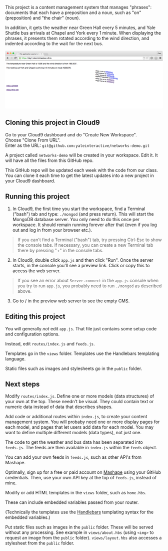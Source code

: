 This project is a content management system that manages "phrases":
documents that each have a preposition and a noun, such as "on" (preposition) and "the chair" (noun).

In addition, it gets the weather near Green Hall every 5 minutes, and Yale Shuttle bus arrivals
at Chapel and York every 1 minute. When displaying the phrases, it presents them rotated according
to the wind direction, and indented according to the wait for the next bus.

![screenshot](screenshot.png)

## Cloning this project in Cloud9

Go to your Cloud9 dashboard and do "Create New Workspace".  
Choose "Clone From URL".  
Enter as the URL: `git@github.com:yaleinteractive/networks-demo.git`

A project called `networks-demo` will be created in your workspace. Edit it. It will have all the files from this GitHub repo.

This GitHub repo will be updated each week with the code from our class. You can clone it each time to get the latest updates into a new project in your Cloud9 dashboard.

## Running this project

1. In Cloud9, the first time you start the workspace, find a Terminal ("bash") tab and type:
`./mongod`
(and press return).
This will start the MongoDB database server. You only need to do this once per workspace.
It should remain running forever after that (even if you log out and log in from your browser etc.).

> If you can't find a Terminal ("bash") tab, try pressing Ctrl-Esc to show the console tabs.
> If necessary, you can create a new Terminal tab there by pressing "+" in the console tabs.

2. In Cloud9, double click `app.js` and then click "Run". Once the server starts, 
in the console you'll see a preview link. Click or copy this to access the web server.

> If you see an error about `Server.connect` in the `app.js` console when you try to run `app.js`, you probably
> need to run `./mongod` as described above.

3. Go to / in the preview web server to see the empty CMS.

## Editing this project

You will generally *not* edit `app.js`. That file just contains some setup code and configuration options.

Instead, edit `routes/index.js` and `feeds.js`.

Templates go in the `views` folder. Templates use the Handlebars templating language.

Static files such as images and stylesheets go in the `public` folder.

## Next steps

Modify `routes/index.js`. Define one or more models (data structures) of your own at the top.
These needn't be visual. They could contain text or numeric data instead of data that describes shapes.

Add code or additional routes within `index.js`, to create your content management system. You will
probaby need one or more display pages for each model, and pages that let users add data for each model.
You may want to define multiple different models (data types), not just one.

The code to get the weather and bus data has been separated into `feeds.js`. The feeds are then available
in `index.js` within the `feeds` object.

You can add your own feeds in `feeds.js`, such as other API's from Mashape.

Optimally, sign up for a free or paid account on [Mashape](https://www.mashape.com/) using your GitHub
credentials. Then, use your own API key at the top of `feeds.js`, instead of mine.

Modify or add HTML templates in the `views` folder, such as `home.hbs`.

These can include embedded variables passed from your router.

(Technically the templates use the [Handlebars](http://handlebarsjs.com/) templating syntax for the embedded variables.)

Put static files such as images in the `public` folder. These will be served without any processing. See example
in `views/about.hbs` (using `<img>` to request an image from the `public` folder). 
`views/layout.hbs` also accesses a stylesheet from the `public` folder.
